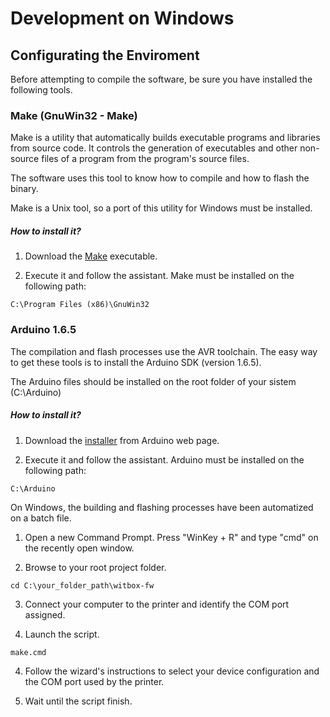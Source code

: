 # Development on Windows
## Configurating the Enviroment

Before attempting to compile the software, be sure you have installed the following tools.

### Make (GnuWin32 - Make)
Make is a utility that automatically builds executable programs and libraries from source code. It controls the generation of executables and other non-source files of a program from the program's source files.

The software uses this tool to know how to compile and how to flash the binary.

Make is a Unix tool, so a port of this utility for Windows must be installed.

##### How to install it?
1. Download the [Make](http://sourceforge.net/projects/gnuwin32/files/make/3.81/make-3.81.exe/download) executable.

2. Execute it and follow the assistant.
Make must be installed on the following path:

```
C:\Program Files (x86)\GnuWin32
```

### Arduino 1.6.5
The compilation and flash processes use the AVR toolchain. The easy way to get these tools is to install the Arduino SDK (version 1.6.5).

The Arduino files should be installed on the root folder of your sistem (C:\Arduino)

##### How to install it?
1. Download the [installer](https://www.arduino.cc/download_handler.php?f=/arduino-1.6.7-windows.exe) from Arduino web page.

2. Execute it and follow the assistant. Arduino must be installed on the following path:

  ```
  C:\Arduino
  ```

On Windows, the building and flashing processes have been automatized on a batch file.

1. Open a new Command Prompt. Press "WinKey + R" and type "cmd" on the recently open window.

2. Browse to your root project folder.

  ```
  cd C:\your_folder_path\witbox-fw
  ```

3. Connect your computer to the printer and identify the COM port assigned.

3. Launch the script.

  ```
  make.cmd
  ```

4. Follow the wizard's instructions to select your device configuration and the COM port used by the printer.

5. Wait until the script finish.
